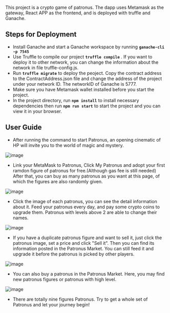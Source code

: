 This project is a crypto game of patronus. The dapp uses Metamask as the gateway, React APP as the frontend, and is deployed with truffle and Ganache.

## Steps for Deployment

- Install Ganache and start a Ganache workspace by running **`ganache-cli -p 7545`** 
- Use Truffle to compile our project **`truffle compile`** . If you want to deploy it to other network, you can change the information about the network in file truffle-config.js.
- Run **`truffle migrate`** to deploy the peoject. Copy the contract address to the ContractAddress.json file and change the address of the project under your network ID. The networkID of Ganache is 5777.
- Make sure you have Metamask wallet installed before you start the project.
- In the project directory, run **`npm install`** to install necessary dependencies then run **`npm run start`** to start the project and you can view it in your browser. 

## User Guide
- After running the command to start Patronus, an opening cinematic of HP will invite you to the world of magic and mystery. 

![image](https://github.com/Yihan222/6883Patronus/blob/67af7cf44188abe8daa4aaf7f03a5e31bac3f097/gif/app.gif)


- Link your MetaMask to Patronus, Click My Patronus and adopt your first ramdon figure of patronus for free.(Although gas fee is still needed) After that, you can buy as many patronus as you want at this page, of which the figures are also randomly given.

![image](https://github.com/Yihan222/6883Patronus/blob/67af7cf44188abe8daa4aaf7f03a5e31bac3f097/gif/adopt.gif)


- Click the image of each patronus, you can see the detail information about it. Feed your patronus every day, and pay some crypto coins to upgrade them. Patronus with levels above 2 are able to change their names.

![image](https://github.com/Yihan222/6883Patronus/blob/821501a031db6095369254a4cc213e9ff2a1de72/gif/FeedAndRename.gif)


- If you have a duplicate patronus figure and want to sell it, just click the patronus image, set a price and click "Sell it". Then you can find its information posted in the Patronus Market. You can still feed it and upgrade it before the patronus is picked by other players.

![image](https://github.com/Yihan222/6883Patronus/blob/67af7cf44188abe8daa4aaf7f03a5e31bac3f097/gif/sell.gif)


- You can also buy a patronus in the Patronus Market. Here, you may find new patronus figures or patronus with high level.

![image](https://github.com/Yihan222/6883Patronus/blob/67af7cf44188abe8daa4aaf7f03a5e31bac3f097/gif/buy.gif)

- There are totally nine figures Patronus. Try to get a whole set of Patronus and let your journey begin!

